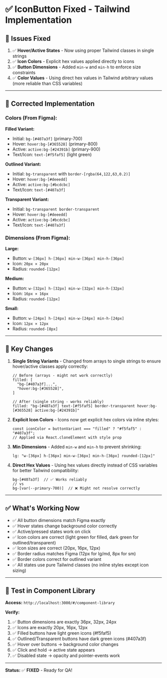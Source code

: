 # ✅ IconButton Fixed - Tailwind Implementation

## 🔧 **Issues Fixed**

1. ✅ **Hover/Active States** - Now using proper Tailwind classes in single strings
2. ✅ **Icon Colors** - Explicit hex values applied directly to icons
3. ✅ **Button Dimensions** - Added `min-w` and `min-h` to enforce size constraints
4. ✅ **Color Values** - Using direct hex values in Tailwind arbitrary values (more reliable than CSS variables)

---

## 🎨 **Corrected Implementation**

### **Colors (From Figma):**

**Filled Variant:**
- Initial: `bg-[#407a3f]` (primary-700)
- Hover: `hover:bg-[#365528]` (primary-800)
- Active: `active:bg-[#24391b]` (primary-900)
- Text/Icon: `text-[#f5faf5]` (light green)

**Outlined Variant:**
- Initial: `bg-transparent` with `border-[rgba(64,122,63,0.2)]`
- Hover: `hover:bg-[#deeedd]`
- Active: `active:bg-[#bcdcbc]`
- Text/Icon: `text-[#407a3f]`

**Transparent Variant:**
- Initial: `bg-transparent border-transparent`
- Hover: `hover:bg-[#deeedd]`
- Active: `active:bg-[#bcdcbc]`
- Text/Icon: `text-[#407a3f]`

### **Dimensions (From Figma):**

**Large:**
- Button: `w-[36px] h-[36px] min-w-[36px] min-h-[36px]`
- Icon: `20px × 20px`
- Radius: `rounded-[12px]`

**Medium:**
- Button: `w-[32px] h-[32px] min-w-[32px] min-h-[32px]`
- Icon: `16px × 16px`
- Radius: `rounded-[12px]`

**Small:**
- Button: `w-[24px] h-[24px] min-w-[24px] min-h-[24px]`
- Icon: `12px × 12px`
- Radius: `rounded-[8px]`

---

## 🔑 **Key Changes**

1. **Single String Variants** - Changed from arrays to single strings to ensure hover/active classes apply correctly:
   ```tsx
   // Before (arrays - might not work correctly)
   filled: [
     "bg-[#407a3f]...",
     "hover:bg-[#365528]",
   ]
   
   // After (single string - works reliably)
   filled: "bg-[#407a3f] text-[#f5faf5] border-transparent hover:bg-[#365528] active:bg-[#24391b]"
   ```

2. **Explicit Icon Colors** - Icons now get explicit hex colors via inline styles:
   ```tsx
   const iconColor = buttonVariant === "filled" ? "#f5faf5" : "#407a3f";
   // Applied via React.cloneElement with style prop
   ```

3. **Min Dimensions** - Added `min-w` and `min-h` to prevent shrinking:
   ```tsx
   lg: "w-[36px] h-[36px] min-w-[36px] min-h-[36px] rounded-[12px]"
   ```

4. **Direct Hex Values** - Using hex values directly instead of CSS variables for better Tailwind compatibility:
   ```tsx
   bg-[#407a3f]  // ✅ Works reliably
   // vs
   bg-[var(--primary-700)]  // ❌ Might not resolve correctly
   ```

---

## ✅ **What's Working Now**

- ✅ All button dimensions match Figma exactly
- ✅ Hover states change background color correctly
- ✅ Active/pressed states work on click
- ✅ Icon colors are correct (light green for filled, dark green for outlined/transparent)
- ✅ Icon sizes are correct (20px, 16px, 12px)
- ✅ Border radius matches Figma (12px for lg/md, 8px for sm)
- ✅ Border colors correct for outlined variant
- ✅ All states use pure Tailwind classes (no inline styles except icon sizing)

---

## 🧪 **Test in Component Library**

**Access:** `http://localhost:3000/#/component-library`

**Verify:**
1. ✅ Button dimensions are exactly 36px, 32px, 24px
2. ✅ Icons are exactly 20px, 16px, 12px
3. ✅ Filled buttons have light green icons (#f5faf5)
4. ✅ Outlined/Transparent buttons have dark green icons (#407a3f)
5. ✅ Hover over buttons → background color changes
6. ✅ Click and hold → active state appears
7. ✅ Disabled state → opacity and pointer-events work

---

**Status:** ✅ **FIXED** - Ready for QA!

